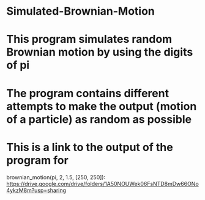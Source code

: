 # Simulated-Brownian-Motion
# This program simulates random Brownian motion by using the digits of pi
# The program contains different attempts to make the output (motion of a particle) as random as possible
# This is a link to the output of the program for 
brownian_motion(pi, 2, 1.5, [250, 250]): 
https://drive.google.com/drive/folders/1A50NOUWek06FsNTD8mDw66ONo4ykzM8m?usp=sharing
